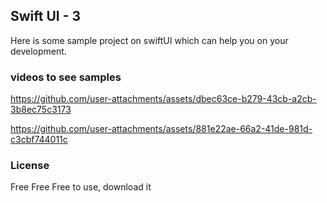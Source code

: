 ## Swift UI - 3
Here is some sample project on swiftUI which can help you on your development. 

### videos to see samples

https://github.com/user-attachments/assets/dbec63ce-b279-43cb-a2cb-3b8ec75c3173

https://github.com/user-attachments/assets/881e22ae-66a2-41de-981d-c3cbf744011c



### License

Free Free Free to use, download it  
